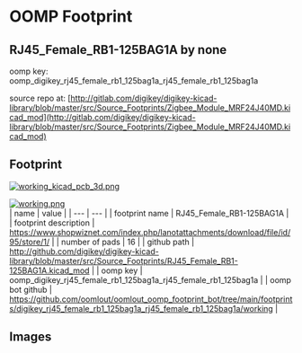 # OOMP Footprint  
## RJ45_Female_RB1-125BAG1A  by none  
  
oomp key: oomp_digikey_rj45_female_rb1_125bag1a_rj45_female_rb1_125bag1a  
  
source repo at: [http://gitlab.com/digikey/digikey-kicad-library/blob/master/src/Source_Footprints/Zigbee_Module_MRF24J40MD.kicad_mod](http://gitlab.com/digikey/digikey-kicad-library/blob/master/src/Source_Footprints/Zigbee_Module_MRF24J40MD.kicad_mod)  
## Footprint  
  
[![working_kicad_pcb_3d.png](working_kicad_pcb_3d_600.png)](working_kicad_pcb_3d.png)  
  
[![working.png](working_600.png)](working.png)  
| name | value | 
| --- | --- | 
| footprint name | RJ45_Female_RB1-125BAG1A | 
| footprint description | https://www.shopwiznet.com/index.php/lanotattachments/download/file/id/95/store/1/ | 
| number of pads | 16 | 
| github path | http://github.com/digikey/digikey-kicad-library/blob/master/src/Source_Footprints/RJ45_Female_RB1-125BAG1A.kicad_mod | 
| oomp key | oomp_digikey_rj45_female_rb1_125bag1a_rj45_female_rb1_125bag1a | 
| oomp bot github | https://github.com/oomlout/oomlout_oomp_footprint_bot/tree/main/footprints/digikey_rj45_female_rb1_125bag1a_rj45_female_rb1_125bag1a/working | 
## Images  
